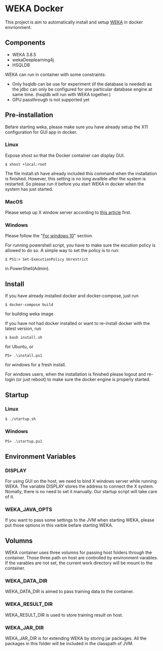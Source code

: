 # WEKA Docker
This project is aim to automatically install and setup [WEKA](https://www.cs.waikato.ac.nz/ml/weka/) in docker envrionment. 

## Components
- WEKA 3.8.5
- wekaDeeplearning4j
- HSQLDB

WEKA can run in container with some constraints:
- Only hsqldb can be use for experiment (if the database is needed) as the jdbc can only be configured for one particular database engine at same time. (hsqldb will run with WEKA together.)
- GPU passthrough is not supported yet

## Pre-installation
Befare starting weka, please make sure you have already setup the X11 configuration for GUI app in docker.
### Linux
Expose xhost so that the Docker container can display GUI.
```
$ xhost +local:root
```
The file install.sh have already included this command when the installation is finished. However, this setting is no long availble after the system is restarted. So please run it before you start WEKA in docker when the system has just started.

### MacOS
Please setup up X window server according to [this article](https://cntnr.io/running-guis-with-docker-on-mac-os-x-a14df6a76efc) first.

### Windows
Please follow the "[For windows 10](https://moa.cms.waikato.ac.nz/how-to-use-moa-in-docker)" section.

For running powershell script, you have to make sure the excution policy is allowed to do so. A simple way to set the policy is to run:
```
$ PS1:> Set-ExecutionPolicy Unrestrict
```
in PowerShell(Admin).

## Install
If you have already installed docker and docker-compose, just run
```
$ docker-compose build
```
for building weka image.

If you have not had docker installed or want to re-install docker with the latest version, run
```
$ bash install.sh
```
for Ubuntu, or
```
PS> .\install.ps1
```
for windows for a fresh install. 

For windows users, when the installation is finished please logout and re-login (or just reboot) to make sure the docker engine is properly started.

## Startup
### Linux
```
$ ./startup.sh
```

### Windows
```
PS> .\startup.ps1
```

## Environment Variables
### DISPLAY
For using GUI on the host, we need to bind X windows server while running WEKA. The variable DISPLAY stores the address to connect the X system. Nomally, there is no need to set it manually. Our startup script will take care of it.

### WEKA_JAVA_OPTS
If you want to pass some settings to the JVM when starting WEKA, please put those options in this varble befare starting WEKA.

## Volumns
WEKA container uses three volumns for passing host folders through the container. Those three path on host are controlled by environment varables. If the varables are not set, the current work directory will be mount to the container.

### WEKA_DATA_DIR
WEKA_DATA_DIR is aimed to pass training data to the container.
### WEKA_RESULT_DIR
WEKA_RESULT_DIR is used to store training result on host.

### WEKA_JAR_DIR
WEKA_JAR_DIR is for extending WEKA by storing jar packages. All the packages in this folder will be included in the classpath of JVM.